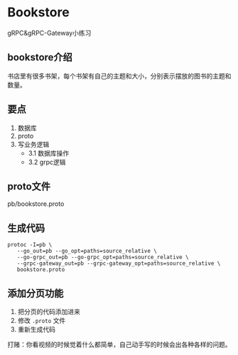 # Bookstore


gRPC&gRPC-Gateway小练习

## bookstore介绍

书店里有很多书架，每个书架有自己的主题和大小，分别表示摆放的图书的主题和数量。

## 要点
1. 数据库
2. proto
3. 写业务逻辑
   - 3.1 数据库操作
   - 3.2 grpc逻辑

## proto文件

pb/bookstore.proto


## 生成代码
```shell
protoc -I=pb \
   --go_out=pb --go_opt=paths=source_relative \
   --go-grpc_out=pb --go-grpc_opt=paths=source_relative \
   --grpc-gateway_out=pb --grpc-gateway_opt=paths=source_relative \
   bookstore.proto
```

## 添加分页功能

1. 把分页的代码添加进来
2. 修改 `.proto` 文件
3. 重新生成代码

打赌：你看视频的时候觉着什么都简单，自己动手写的时候会出各种各样的问题。


